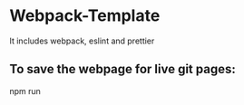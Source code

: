# Webpack-Template

It includes webpack, eslint and prettier

## To save the webpage for live git pages:

npm run <script name>

## To use eslint to check for errors:

npx eslint ./folder/file.js

## Prettier can be used without any problems when you save the file

## To watch live

npx webpack --watch
